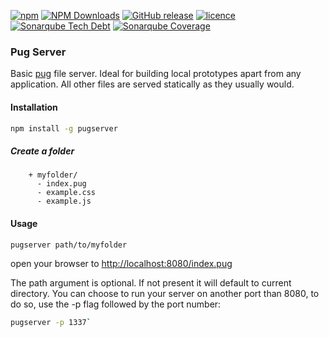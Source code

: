 [![npm](https://img.shields.io/npm/v/pugserver.svg?style=for-the-badge)](https://www.npmjs.com/package/pugserver)
[![NPM Downloads](https://img.shields.io/npm/dt/pugserver.svg?style=for-the-badge)](https://www.npmjs.com/package/pugserver)
[![GitHub release](https://img.shields.io/github/release/ctrlaltdev/pug-server.svg?style=for-the-badge)](https://github.com/ctrlaltdev/pug-server/releases)
[![licence](https://img.shields.io/npm/l/pugserver.svg?style=for-the-badge)](https://github.com/ctrlaltdev/pug-server/blob/master/LICENCE.md)
[![Sonarqube Tech Debt](https://img.shields.io/sonar/https/sonarcloud.io/pugserver/tech_debt.svg?style=for-the-badge)](https://sonarcloud.io/project/issues?facetMode=effort&id=pugserver&resolved=false&types=CODE_SMELL)
[![Sonarqube Coverage](https://img.shields.io/sonar/https/sonarcloud.io/pugserver/coverage.svg?style=for-the-badge)](https://sonarcloud.io/component_measures?id=pugserver&metric=Coverage)

### Pug Server
Basic [pug](https://pugjs.org) file server. Ideal for building local prototypes apart from any application. All other files are served statically as they usually would.

#### Installation
``` sh
npm install -g pugserver
```

##### Create a folder

```
    + myfolder/
      - index.pug
      - example.css
      - example.js
```

#### Usage
``` sh
pugserver path/to/myfolder
```

open your browser to [http://localhost:8080/index.pug](http://localhost:8080/index.pug)

The path argument is optional. If not present it will default to current directory.
You can choose to run your server on another port than 8080, to do so, use the -p flag followed by the port number:

``` sh
pugserver -p 1337`
```
